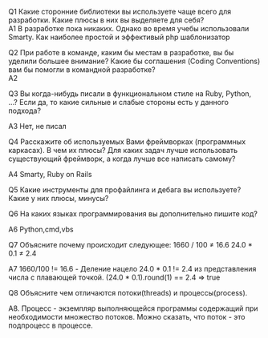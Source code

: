 Q1
Какие сторонние библиотеки вы используете чаще всего для разработки. Какие
плюсы в них вы выделяете для себя?</br>
A1
В разработке пока никаких. Однако во время учебы использовали Smarty. Как наиболее простой и эффективый php шаблонизатор

Q2
При работе в команде, каким бы местам в разработке, вы бы уделили большее
внимание? Какие бы соглашения (Coding Conventions) вам бы помогли в командной
разработке?</br>
A2

Q3
Вы когда-нибудь писали в функциональном стиле на Ruby, Python, ...? Если да, то какие сильные и слабые стороны есть у данного подхода?</br>

A3
Нет, не писал

Q4
Расскажите об используемых Вами фреймворках (программных каркасах). В чем их
плюсы? Для каких задач лучше использовать существующий фреймворк, а когда
лучше все написать самому?</br>

A4
Smarty, Ruby on Rails

Q5
Какие инструменты для профайлинга и дебага вы используете? Какие у них
плюсы, минусы? </br>

Q6
На каких языках программирования вы дополнительно пишите код?

A6
Python,cmd,vbs </br>

Q7
Объясните почему происходит следующее:
1660 / 100 ≠ 16.6
24.0 * 0.1 ≠ 2.4

A7
1660/100 != 16.6 - Деление нацело
24.0 * 0.1 != 2.4 из представления числа с плавающей точкой. (24.0 * 0.1).round(1) == 2.4 => true </br>

Q8
Объясните чем отличаются потоки(threads) и процессы(process). 

A8.
Процесс - экземпляр выполняющейся программы содержащий при необходимости множество потоков. Можно сказать, что поток - это подпроцесс в процессе. </br>



